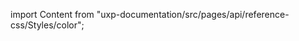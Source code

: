 
import Content from "uxp-documentation/src/pages/api/reference-css/Styles/color";

<Content query="product=photoshop"/>
